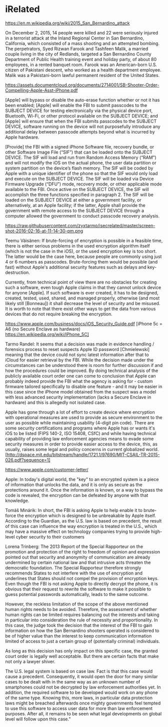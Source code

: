 # iRelated

https://en.m.wikipedia.org/wiki/2015_San_Bernardino_attack

On December 2, 2015, 14 people were killed and 22 were seriously injured in a terrorist attack at the Inland Regional Center in San Bernardino, California, which consisted of a mass shooting and an attempted bombing. The perpetrators, Syed Rizwan Farook and Tashfeen Malik, a married couple living in the city of Redlands, targeted a San Bernardino County Department of Public Health training event and holiday party, of about 80 employees, in a rented banquet room. Farook was an American-born U.S. citizen of Pakistani descent, who worked as a health department employee. Malik was a Pakistani-born lawful permanent resident of the United States.

https://assets.documentcloud.org/documents/2714001/SB-Shooter-Order-Compelling-Apple-Asst-iPhone.pdf

[Apple] will bypass or disable the auto-erase function whether or not it has been enabled;
[Apple] will enable the FBI to submit passcodes to the SUBJECT DEVICE for testing electronically via the physical device port, Bluetooth, Wi-Fi, or other protocol available on the SUBJECT DEVICE; and
[Apple] will ensure that when the FBI submits passcodes to the SUBJECT DEVICE, software running on the device will not purposefully introduce any additional delay between passcode attempts beyond what is incurred by Apple hardware.

[Provide] the FBI with a signed iPhone Software file, recovery bundle, or other Software Image File (“SIF”) that can be loaded onto the SUBJECT DEVICE. The SIF will load and run from Random Access Memory (“RAM”) and will not modify the iOS on the actual phone, the user data partition or system partition on the device’s flash memory. The SIF will be coded by Apple with a unique identifier of the phone so that the SIF would only load and execute on the SUBJECT DEVICE. The SIF will be loaded via Device Firmware Upgrade (“DFU”) mode, recovery mode, or other applicable mode available to the FBI. Once active on the SUBJECT DEVICE, the SIF will accomplish the three functions specified in paragraph 2. The SIF will be loaded on the SUBJECT DEVICE at either a government facility, or alternatively, at an Apple facility; if the latter, Apple shall provide the government with remote access to the SUBJECT DEVICE through a computer allowed the government to conduct passcode recovery analysis.

https://raw.githubusercontent.com/zyxtarmo/isecrelated/master/screen-shot-2016-02-16-at-11-14-30-pm.png

Teemu Väisänen: If brute-forcing of encryption is possible in a feasible time, there is either serious problems in the used encryption algorithm itself (which is not the case in the iOS), or the used encryption key is too short. The latter would be the case here, because people are commonly using just 4 or 6 numbers as passcodes. Brute-forcing them would be possible (and fast) without Apple's additional security features such as delays and key-destruction.

Currently, from technical point of view there are no obstacles for creating such a software, even tough Apple claims in that they cannot unlock device for anyone [Apple]. If such software is ever created, it has to be designed, created, tested, used, shared, and managed properly, otherwise (and most likely still [Bonneau]) it shall decrease the level of security and be misused. It is worth to note that there exist other ways to get the data from various devices that do not require breaking the encryption.

https://www.apple.com/business/docs/iOS_Security_Guide.pdf [iPhone 5c = A6 (no Secure Enclave as hardware) https://en.wikipedia.org/wiki/IPhone_5C]

Tarmo Randel: It seems that a decision was made in evidence handling / forensics process to reset suspects Apple ID password [Chmielewski] meaning that the device could not sync latest information after that to iCloud for easier retrieval by the FBI. While the decision made under the circumstances can be understood there is room for further discussion if and how the procedures could be improved. By doing technical analysis of the publicly available court order one can come to conclusion that Apple can probably indeed provide the FBI what the agency is asking for - custom firmware tailored specifically to disable one feature - and it may be easier in this case since the iPhone model obtained from the suspect was a model with less advanced security implementation (lacks a Secure Enclave in hardware) and this is allegedly not isolated case.

Apple has gone through a lot of effort to create device where encryption with operational measures are used to provide as secure environment to the user as possible while maintaining usability (4-digit pin code). There are some security certifications and programs where Apple has or wants it's iOS to be listed (FIPS 140-2, ISO 15408, CSfC) and while having technical capability of providing law enforcement agencies means to evade some security measures in order to provide easier access to the device, this, as usually, raises some legal and policy concerns in current globalized world. [http://dspace.mit.edu/bitstream/handle/1721.1/97690/MIT-CSAIL-TR-2015-026.pdf?sequence=1]

https://www.apple.com/customer-letter/

Apple: In today's digital world, the "key" to an encrypted system is a piece of information that unlocks the data, and it is only as secure as the protections around it. Once the information is known, or a way to bypass the code is revealed, the encryption can be defeated by anyone with that knowledge.


Tomáš Minárik: In short, the FBI is asking Apple to help enable it to brute-force the
encryption which is designed to be unbreakable by Apple itself. According to
the Guardian, as the U.S. law is based on precedent, the result of
this case can influence the way encryption is treated in the U.S., which may
have a massive effect on technology companies trying to provide high-level
cyber security to their customers

Lorena Trinberg: The 2013 Report of the Special Rapporteur on the promotion and
protection of the right to freedom of opinion and expression pointed out
that security and anonymity of communication are already undermined by
certain national law and that intrusive acts threaten the democratic
foundation. The Special Rapporteur therefore strongly recommends States to
not interfere with the use of encryption and underlines that States should
not compel the provision of encryption keys. Even though the FBI is not
asking Apple to directly decrypt the phone, it is obvious that their request
to rewrite the software to make it possible to guess potential passwords
automatically, leads to the same outcome.

However, the reckless limitation of the scope of the above mentioned human
rights needs to be avoided. Therefore, the assessment of whether human
rights can be limited requires balancing out the interests and taking in
particular into consideration the rule of necessity and proportionality. In
this case, the judge took the decision that the interest of the FBI to gain
information on how the San Bernardino shooters operated is considered to be
of higher value than the interest to keep communication information limited
of access to just a certain group of (potentially criminal) individuals. 

As long as this decision has only impact on this specific case, the granted
court order is legally well acceptable. But there are certain facts that
make not only a lawyer shiver. 

The U.S. legal system is based on case law. Fact is that this case would
cause a precedent. Consequently, it would open the door for many similar
cases to be dealt with in the same way as an unknown number of smartphones
could not be decrypted by law enforcement authorities yet. In addition, the
required software to be developed would work on any phone of the same type.
Knowing this, more laws, in particular data protection laws might be
breached afterwards once mighty governments feel tempted to use this
software to access user data for more than law enforcement purposes. After
all, it remains to be seen what legal developments on global level will
follow upon this case."



